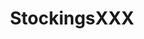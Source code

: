 ---
title: StockingsXXX
crosslinks:
- meetpornstar
- EmilyGrey
- madison_ivy
- BestPornstars
- hotelhotties
- Connie_Carter
- VeronicaRodriguez
- lingerie
---